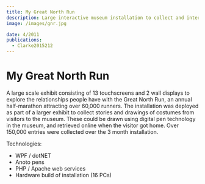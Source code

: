 ```yaml
---
title: My Great North Run
description: Large interactive museum installation to collect and interact with personal stories.
image: /images/gnr.jpg

date: 4/2011
publications:
  - Clarke2015212
---
```


# My Great North Run

A large scale exhibit consisting of 13 touchscreens and 2 wall displays to explore the relationships people have with the Great North Run, an annual half-marathon attracting over 60,000 runners. The installation was deployed as part of a larger exhibit to collect stories and drawings of costumes from visitors to the museum. These could be drawn using digital pen technology in the museum, and retrieved online when the visitor got home. Over 150,000 entries were collected over the 3 month installation.

Technologies:

- WPF / dotNET
- Anoto pens
- PHP / Apache web services
- Hardware build of installation (16 PCs)

